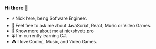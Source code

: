 ### Hi there 👋

- ⚡ Nick here, being Software Engineer.
- 💭 Feel free to ask me about JavaScript, React, Music or Video Games.
- 🍎 Know more about me at nickshvets.pro
- 🍀 I'm currently learning C#.
- 🎮 I love Coding, Music, and Video Games.

